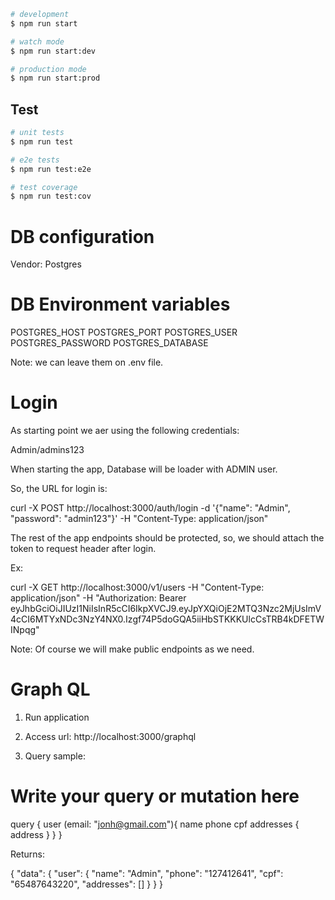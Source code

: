 ```bash
# development
$ npm run start

# watch mode
$ npm run start:dev

# production mode
$ npm run start:prod
```

## Test

```bash
# unit tests
$ npm run test

# e2e tests
$ npm run test:e2e

# test coverage
$ npm run test:cov
```

# DB configuration

Vendor: Postgres

# DB Environment variables

POSTGRES_HOST
POSTGRES_PORT
POSTGRES_USER
POSTGRES_PASSWORD
POSTGRES_DATABASE

Note: we can leave them on .env file.

# Login

As starting point we aer using the following credentials:

Admin/admins123

When starting the app, Database will be loader with ADMIN user.

So, the URL for login is:

curl -X POST http://localhost:3000/auth/login -d '{"name": "Admin", "password": "admin123"}' -H "Content-Type: application/json"

The rest of the app endpoints should be protected, so, we should attach the token to request header after login.

Ex:

curl -X GET http://localhost:3000/v1/users -H "Content-Type: application/json" -H "Authorization: Bearer eyJhbGciOiJIUzI1NiIsInR5cCI6IkpXVCJ9.eyJpYXQiOjE2MTQ3Nzc2MjUsImV4cCI6MTYxNDc3NzY4NX0.Izgf74P5doGQA5iiHbSTKKKUlcCsTRB4kDFETWINpqg"

Note: Of course we will make public endpoints as we need.

# Graph QL

1) Run application
2) Access url: http://localhost:3000/graphql

3) Query sample:

# Write your query or mutation here
query {
  user (email: "jonh@gmail.com"){
    name
    phone
    cpf
    addresses {
      address
    }
  }
}

Returns:

{
  "data": {
    "user": {
      "name": "Admin",
      "phone": "127412641",
      "cpf": "65487643220",
      "addresses": []
    }
  }
}



